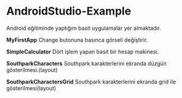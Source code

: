 # AndroidStudio-Example

Android eğitiminde yaptığım basit uygulamalar yer almaktadır.
<br>

**MyFirstApp**
Change butonuna basınca görseli değiştirir.

**SimpleCalculator**
Dört işlem yapan basit bir hesap makinesi.

**SouthparkCharacters**
Southpark karakterlerini ekranda düzgün gösterilmesi.(layout)

**SouthparkCharactersGrid**
Southpark karakterlerini ekranda grid ile gösterilmesi(layout)


